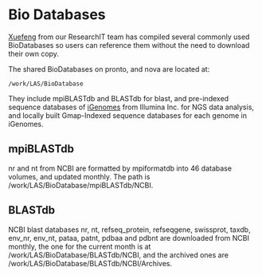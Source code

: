 # Bio Databases

[Xuefeng](https://researchit.las.iastate.edu/people/xuefeng-zhao) from our ResearchIT team has compiled several commonly used BioDatabases so users can reference them without the need to download their own copy.

The shared BioDatabases on pronto, and nova are located at:

```
/work/LAS/BioDatabase
```

They include mpiBLASTdb and BLASTdb for blast, and pre-indexed sequence databases of [iGenomes](https://support.illumina.com/sequencing/sequencing_software/igenome.html) from Illumina Inc. for NGS data analysis, and locally built Gmap-Indexed sequence databases for each genome in iGenomes.

## mpiBLASTdb

nr and nt from NCBI are formatted by mpiformatdb into 46 database volumes, and updated monthly. The path is /work/LAS/BioDatabase/mpiBLASTdb/NCBI.

## BLASTdb
NCBI blast databases nr, nt, refseq_protein, refseqgene, swissprot, taxdb, env_nr, env_nt, pataa, patnt, pdbaa and pdbnt are downloaded from NCBI monthly, the one for the current month is at /work/LAS/BioDatabase/BLASTdb/NCBI, and the archived ones are /work/LAS/BioDatabase/BLASTdb/NCBI/Archives.
